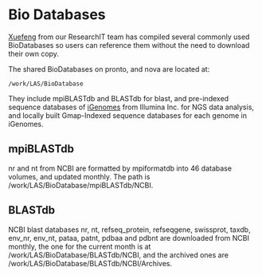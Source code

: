 # Bio Databases

[Xuefeng](https://researchit.las.iastate.edu/people/xuefeng-zhao) from our ResearchIT team has compiled several commonly used BioDatabases so users can reference them without the need to download their own copy.

The shared BioDatabases on pronto, and nova are located at:

```
/work/LAS/BioDatabase
```

They include mpiBLASTdb and BLASTdb for blast, and pre-indexed sequence databases of [iGenomes](https://support.illumina.com/sequencing/sequencing_software/igenome.html) from Illumina Inc. for NGS data analysis, and locally built Gmap-Indexed sequence databases for each genome in iGenomes.

## mpiBLASTdb

nr and nt from NCBI are formatted by mpiformatdb into 46 database volumes, and updated monthly. The path is /work/LAS/BioDatabase/mpiBLASTdb/NCBI.

## BLASTdb
NCBI blast databases nr, nt, refseq_protein, refseqgene, swissprot, taxdb, env_nr, env_nt, pataa, patnt, pdbaa and pdbnt are downloaded from NCBI monthly, the one for the current month is at /work/LAS/BioDatabase/BLASTdb/NCBI, and the archived ones are /work/LAS/BioDatabase/BLASTdb/NCBI/Archives.
